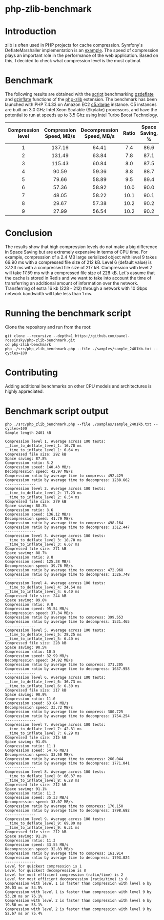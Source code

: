 # php-zlib-benchmark

# Introduction
zlib is often used in PHP projects for cache compression. Symfony's DeflateMarshaller implementation is an [example](https://github.com/symfony/symfony/blob/bc5fea4e2190f00a207871115a83dd7df03d7637/src/Symfony/Component/Cache/Marshaller/DeflateMarshaller.php). The speed of compression plays an important role in the performance of the web application. Based on this, I decided to check what compression level is the most optimal.

# Benchmark
The following results are obtained with the [script](https://github.com/pavel-rossinsky/php-zlib-benchmark/blob/master/src/php_zlib_benchmark.php) benchmarking [gzdeflate](https://www.php.net/manual/en/function.gzdeflate.php) and [gzinflate](https://www.php.net/manual/en/function.gzinflate.php) functions of the [php-zlib](https://www.php.net/manual/en/ref.zlib.php) extension.
The benchmark has been launched with PHP 7.4.33 on Amazon EC2 [c5.xlarge](https://aws.amazon.com/ec2/instance-types/c5/) instance. C5 instances are built on 3.0 GHz Intel Xeon Scalable (Skylake) processors, and have the potential to run at speeds up to 3.5 Ghz using Intel Turbo Boost Technology.

| Compression level | Compression Speed, MB/s | Decompression Speed, MB/s | Ratio | Space Saving, % | Ratio / Time |
|:-----------------:|:-----------------------:|:-------------------------:|:-----:|:---------------:|:------------:|
|         1         |         137.16          |           64.41           |  7.4  |      86.6       |   2246.223   |
|         2         |         131.49          |           63.84           |  7.8  |      87.1       |   2246.826   |
|         3         |         115.43          |           60.84           |  8.0  |      87.5       |   2039.500   |
|         4         |          90.59          |           59.36           |  8.8  |      88.7       |   1764.139   |
|         5         |          79.66          |           58.89           |  9.5  |      89.4       |   1661.567   |
|         6         |          57.36          |           58.92           | 10.0  |      90.0       |   1265.741   |
|         7         |          48.05          |           58.22           | 10.1  |      90.1       |   1069.743   |
|         8         |          29.67          |           57.38           | 10.2  |      90.2       |   669.068    |
|         9         |          27.99          |           56.54           | 10.2  |      90.2       |   631.573    |

# Conclusion
The results show that high compression levels do not make a big difference in Space Saving but are extremely expensive in terms of CPU time. For example, compression of a 2.4 MB large serialized object with level 9 takes 69.90 ms with a compressed file size of 212 kB. Level 6 (default value) is 37.23 ms with a compressed file size of 217 kB. Compression with level 2 will take 17.59 ms with a compressed file size of 228 kB.
Let's assume that the cache is stored in Redis and we want to take into account the time of transferring an additional amount of information over the network. Transferring of extra 16 kb (228 - 212) through a network with 10 Gbps network bandwidth will take less than 1 ms.

# Running the benchmark script
Clone the repository and run from the root:
```
git clone --recursive --depth=1 https://github.com/pavel-rossinsky/php-zlib-benchmark.git
cd php-zlib-benchmark
php ./src/php_zlib_benchmark.php --file ./samples/sample_2401kb.txt --cycles=100
```
# Contributing
Adding additional benchmarks on other CPU models and architectures is highly appreciated.

# Benchmark script output
```
php ./src/php_zlib_benchmark.php --file ./samples/sample_2401kb.txt --cycles=100
Sample length 2401 kB

Compression level 1. Average across 100 tests:
__time_to_deflate_level_1: 16.70 ms
__time_to_inflate_level_1: 6.64 ms
Compressed file size: 292 kB
Space saving: 87.8%
Compression ratio: 8.2
Compression speed: 140.43 MB/s
Decompression speed: 42.97 MB/s
Compression ratio by average time to compress: 492.429 
Compression ratio by average time to decompress: 1238.662 
--------------
Compression level 2. Average across 100 tests:
__time_to_deflate_level_2: 17.23 ms
__time_to_inflate_level_2: 6.54 ms
Compressed file size: 279 kB
Space saving: 88.3%
Compression ratio: 8.6
Compression speed: 136.12 MB/s
Decompression speed: 41.79 MB/s
Compression ratio by average time to compress: 498.164 
Compression ratio by average time to decompress: 1312.447 
--------------
Compression level 3. Average across 100 tests:
__time_to_deflate_level_3: 18.70 ms
__time_to_inflate_level_3: 6.67 ms
Compressed file size: 271 kB
Space saving: 88.7%
Compression ratio: 8.8
Compression speed: 125.38 MB/s
Decompression speed: 39.76 MB/s
Compression ratio by average time to compress: 472.968 
Compression ratio by average time to decompress: 1326.748 
--------------
Compression level 4. Average across 100 tests:
__time_to_deflate_level_4: 24.54 ms
__time_to_inflate_level_4: 6.40 ms
Compressed file size: 244 kB
Space saving: 89.8%
Compression ratio: 9.8
Compression speed: 95.54 MB/s
Decompression speed: 37.34 MB/s
Compression ratio by average time to compress: 399.553 
Compression ratio by average time to decompress: 1531.465 
--------------
Compression level 5. Average across 100 tests:
__time_to_deflate_level_5: 28.25 ms
__time_to_inflate_level_5: 6.40 ms
Compressed file size: 228 kB
Space saving: 90.5%
Compression ratio: 10.5
Compression speed: 82.99 MB/s
Decompression speed: 34.92 MB/s
Compression ratio by average time to compress: 371.205 
Compression ratio by average time to decompress: 1637.958 
--------------
Compression level 6. Average across 100 tests:
__time_to_deflate_level_6: 36.73 ms
__time_to_inflate_level_6: 6.30 ms
Compressed file size: 217 kB
Space saving: 90.9%
Compression ratio: 11.0
Compression speed: 63.84 MB/s
Decompression speed: 33.72 MB/s
Compression ratio by average time to compress: 300.725 
Compression ratio by average time to decompress: 1754.254 
--------------
Compression level 7. Average across 100 tests:
__time_to_deflate_level_7: 42.81 ms
__time_to_inflate_level_7: 6.29 ms
Compressed file size: 215 kB
Space saving: 91.0%
Compression ratio: 11.1
Compression speed: 54.76 MB/s
Decompression speed: 33.50 MB/s
Compression ratio by average time to compress: 260.044 
Compression ratio by average time to decompress: 1771.041 
--------------
Compression level 8. Average across 100 tests:
__time_to_deflate_level_8: 66.37 ms
__time_to_inflate_level_8: 6.28 ms
Compressed file size: 212 kB
Space saving: 91.1%
Compression ratio: 11.3
Compression speed: 35.33 MB/s
Decompression speed: 33.07 MB/s
Compression ratio by average time to compress: 170.150 
Compression ratio by average time to decompress: 1798.682 
--------------
Compression level 9. Average across 100 tests:
__time_to_deflate_level_9: 69.89 ms
__time_to_inflate_level_9: 6.31 ms
Compressed file size: 212 kB
Space saving: 91.2%
Compression ratio: 11.3
Compression speed: 33.55 MB/s
Decompression speed: 32.83 MB/s
Compression ratio by average time to compress: 161.914 
Compression ratio by average time to decompress: 1793.024 
--------------
Level for quickest compression is 1
Level for quickest decompression is 8
Level for most efficient compression (ratio/time) is 2
Level for most efficient decompression (ratio/time) is 8
Compression with level 1 is faster than compression with level 6 by 20.03 ms or 54.5% 
Compression with level 1 is faster than compression with level 9 by 53.20 ms or 76.1% 
Compression with level 2 is faster than compression with level 6 by 19.50 ms or 53.1% 
Compression with level 2 is faster than compression with level 9 by 52.67 ms or 75.4% 
```